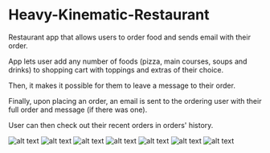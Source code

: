 # Heavy-Kinematic-Restaurant
Restaurant app that allows users to order food and sends email with their order.

App lets user add any number of foods (pizza, main courses, soups and drinks) to shopping cart with toppings and extras of their choice.

Then, it makes it possible for them to leave a message to their order. 

Finally, upon placing an order, an email is sent to the ordering user with their full order and message (if there was one).

User can then check out their recent orders in orders' history.

![alt text](https://github.com/daddyjasiu/Heavy-Kinematic-Restaurant/blob/main/screenshots/main_menu.png)
![alt text](https://github.com/daddyjasiu/Heavy-Kinematic-Restaurant/blob/main/screenshots/email_data.png)
![alt text](https://github.com/daddyjasiu/Heavy-Kinematic-Restaurant/blob/main/screenshots/details_1.png)
![alt text](https://github.com/daddyjasiu/Heavy-Kinematic-Restaurant/blob/main/screenshots/details_2.png)
![alt text](https://github.com/daddyjasiu/Heavy-Kinematic-Restaurant/blob/main/screenshots/cart.png)
![alt text](https://github.com/daddyjasiu/Heavy-Kinematic-Restaurant/blob/main/screenshots/history.png)
![alt text](https://github.com/daddyjasiu/Heavy-Kinematic-Restaurant/blob/main/screenshots/mail.png)

